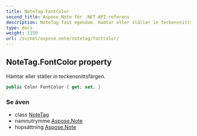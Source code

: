 ```yaml
---
title: NoteTag.FontColor
second_title: Aspose.Note för .NET API-referens
description: NoteTag fast egendom. Hämtar eller ställer in teckensnittsfärgen.
type: docs
weight: 1150
url: /sv/net/aspose.note/notetag/fontcolor/
---
```

## NoteTag.FontColor property

Hämtar eller ställer in teckensnittsfärgen.

```csharp
public Color FontColor { get; set; }
```

### Se även

* class [NoteTag](../)
* namnutrymme [Aspose.Note](../../notetag/)
* hopsättning [Aspose.Note](../../../)


